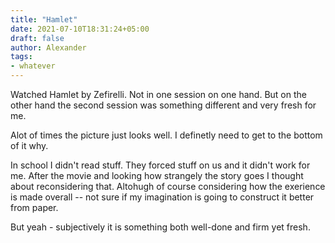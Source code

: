 ```yaml
---
title: "Hamlet"
date: 2021-07-10T18:31:24+05:00
draft: false
author: Alexander
tags:
- whatever
---
```


Watched Hamlet by Zefirelli.
Not in one session on one hand.
But on the other hand the second session was
something different and very fresh for me.

Alot of times the picture just looks well.
I definetly need to get to the bottom of it why.

In school I didn't read stuff.
They forced stuff on us and it didn't work for me.
After the movie and looking how strangely the story goes I thought about reconsidering that.
Altohugh of course considering how the exerience is made overall -- not sure if my imagination is going to construct it better from paper.

But yeah - subjectively it is something both well-done and firm yet fresh.
